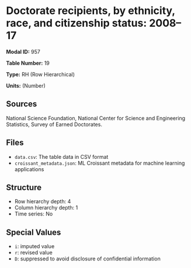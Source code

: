 # Doctorate recipients, by ethnicity, race, and citizenship status: 2008&#8211;17

**Modal ID:** 957

**Table Number:** 19

**Type:** RH (Row Hierarchical)

**Units:** (Number)

## Sources

National Science Foundation, National Center for Science and Engineering Statistics, Survey of Earned Doctorates.

## Files

- `data.csv`: The table data in CSV format
- `croissant_metadata.json`: ML Croissant metadata for machine learning applications

## Structure

- Row hierarchy depth: 4
- Column hierarchy depth: 1
- Time series: No

## Special Values

- `i`: imputed value
- `r`: revised value
- `D`: suppressed to avoid disclosure of confidential information
